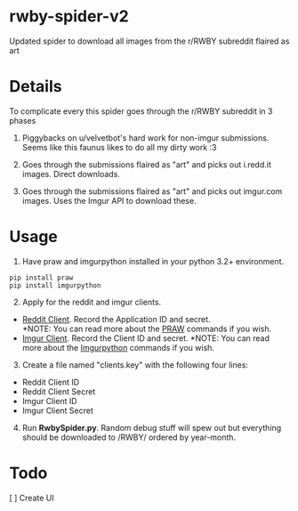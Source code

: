 # rwby-spider-v2  
Updated spider to download all images from the r/RWBY subreddit flaired as art

# Details  
To complicate every this spider goes through the r/RWBY subreddit in 3 phases

1. Piggybacks on u/velvetbot's hard work for non-imgur submissions. Seems like this faunus likes to do all my dirty work :3

2. Goes through the submissions flaired as "art" and picks out i.redd.it images. Direct downloads.

3. Goes through the submissions flaired as "art" and picks out imgur.com images. Uses the Imgur API to download these.

# Usage

1. Have praw and imgurpython installed in your python 3.2+ environment.

```
pip install praw
pip install imgurpython
```

2. Apply for the reddit and imgur clients.

 - [Reddit Client](https://www.reddit.com/prefs/apps). Record the Application ID and secret.  
   \*NOTE: You can read more about the [PRAW](https://praw.readthedocs.io/en/latest/index.html) commands if you wish.
 - [Imgur Client](https://api.imgur.com/oauth2/addclient). Record the Client ID and secret.
   \*NOTE: You can read more about the [Imgurpython](https://apidocs.imgur.com/) commands if you wish.

3. Create a file named "clients.key" with the following four lines:  
 - Reddit Client ID
 - Reddit Client Secret  
 - Imgur Client ID
 - Imgur Client Secret

4. Run **RwbySpider.py**. Random debug stuff will spew out but everything should be downloaded to /RWBY/ ordered by year-month.

# Todo

[ ] Create UI